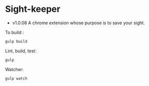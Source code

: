 # Sight-keeper
- v1.0.08
A chrome extension whose purpose is to save your sight.


To build :
```bash
gulp build
```

Lint, build, test:
```bash
gulp
```

Watcher:
```bash
gulp watch
```
